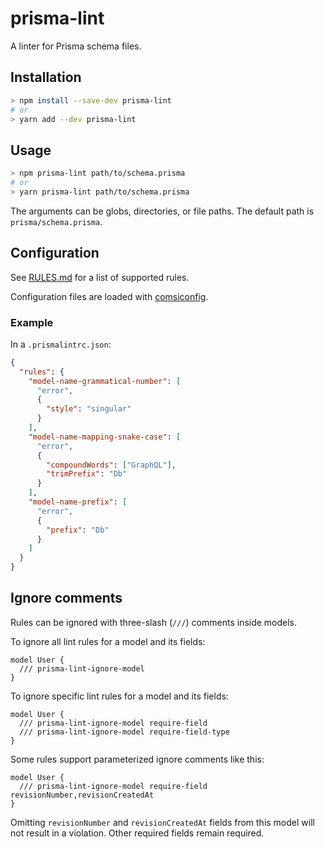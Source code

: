 # prisma-lint

A linter for Prisma schema files.

## Installation

```sh
> npm install --save-dev prisma-lint
# or
> yarn add --dev prisma-lint
```

## Usage

```sh
> npm prisma-lint path/to/schema.prisma
# or
> yarn prisma-lint path/to/schema.prisma
```

The arguments can be globs, directories, or file paths. The default path is `prisma/schema.prisma`.

## Configuration

See [RULES.md](RULES.md) for a list of supported rules.

Configuration files are loaded with [comsiconfig](https://github.com/cosmiconfig/cosmiconfig).

### Example

In a `.prismalintrc.json`:

```json
{
  "rules": {
    "model-name-grammatical-number": [
      "error",
      {
        "style": "singular"
      }
    ],
    "model-name-mapping-snake-case": [
      "error",
      {
        "compoundWords": ["GraphQL"],
        "trimPrefix": "Db"
      }
    ],
    "model-name-prefix": [
      "error",
      {
        "prefix": "Db"
      }
    ]
  }
}
```

## Ignore comments

Rules can be ignored with three-slash (`///`) comments inside models.

To ignore all lint rules for a model and its fields:

```prisma
model User {
  /// prisma-lint-ignore-model
}
```

To ignore specific lint rules for a model and its fields:

```prisma
model User {
  /// prisma-lint-ignore-model require-field
  /// prisma-lint-ignore-model require-field-type
}
```

Some rules support parameterized ignore comments like this:

```prisma
model User {
  /// prisma-lint-ignore-model require-field revisionNumber,revisionCreatedAt
}
```

Omitting `revisionNumber` and `revisionCreatedAt` fields from this model will not result in a violation. Other required fields remain required.
